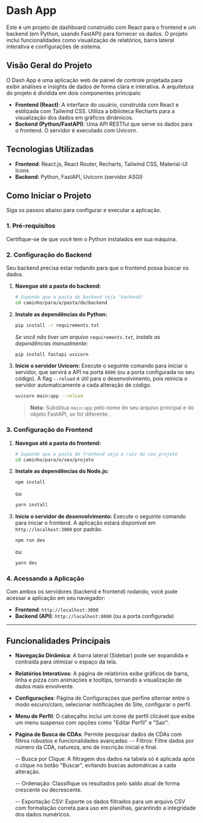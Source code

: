 # Dash App

Este é um projeto de dashboard construído com React para o frontend e um backend (em Python, usando FastAPI) para fornecer os dados. O projeto inclui funcionalidades como visualização de relatórios, barra lateral interativa e configurações de sistema.

## Visão Geral do Projeto

O Dash App é uma aplicação web de painel de controle projetada para exibir análises e insights de dados de forma clara e interativa. A arquitetura do projeto é dividida em dois componentes principais:

-   **Frontend (React)**: A interface do usuário, construída com React e estilizada com Tailwind CSS. Utiliza a biblioteca Recharts para a visualização dos dados em gráficos dinâmicos.
-   **Backend (Python/FastAPI)**: Uma API RESTful que serve os dados para o frontend. O servidor é executado com Uvicorn.

## Tecnologias Utilizadas

-   **Frontend**: React.js, React Router, Recharts, Tailwind CSS, Material-UI Icons
-   **Backend**: Python, FastAPI, Uvicorn (servidor ASGI)

## Como Iniciar o Projeto

Siga os passos abaixo para configurar e executar a aplicação.

### 1. Pré-requisitos

Certifique-se de que você tem o Python instalados em sua máquina.

### 2. Configuração do Backend

Seu backend precisa estar rodando para que o frontend possa buscar os dados.

1.  **Navegue até a pasta do backend:**
    ```bash
    # Supondo que a pasta do backend seja 'backend/'
    cd caminho/para/a/pasta/do/backend
    ```

2.  **Instale as dependências do Python:**
    ```bash
    pip install -r requirements.txt
    ```
    *Se você não tiver um arquivo `requirements.txt`, instale as dependências manualmente:*
    ```bash
    pip install fastapi uvicorn
    ```

3.  **Inicie o servidor Uvicorn:**
    Execute o seguinte comando para iniciar o servidor, que servirá a API na porta `8000` (ou a porta configurada no seu código). A flag `--reload` é útil para o desenvolvimento, pois reinicia o servidor automaticamente a cada alteração de código.

    ```bash
    uvicorn main:app --reload
    ```
    > **Nota:** Substitua `main:app` pelo nome do seu arquivo principal e do objeto FastAPI, se for diferente.

### 3. Configuração do Frontend

1.  **Navegue até a pasta do frontend:**
    ```bash
    # Supondo que a pasta do frontend seja a raiz do seu projeto
    cd caminho/para/o/seu/projeto
    ```

2.  **Instale as dependências do Node.js:**
    ```bash
    npm install
    ```
    ou
    ```bash
    yarn install
    ```

3.  **Inicie o servidor de desenvolvimento:**
    Execute o seguinte comando para iniciar o frontend. A aplicação estará disponível em `http://localhost:3000` por padrão.

    ```bash
    npm run dev
    ```
    ou
    ```bash
    yarn dev
    ```

### 4. Acessando a Aplicação

Com ambos os servidores (backend e frontend) rodando, você pode acessar a aplicação em seu navegador:

-   **Frontend**: `http://localhost:3000`
-   **Backend (API)**: `http://localhost:8000` (ou a porta configurada)

---

## Funcionalidades Principais

-   **Navegação Dinâmica**: A barra lateral (Sidebar) pode ser expandida e contraída para otimizar o espaço da tela.
-   **Relatórios Interativos**: A página de relatórios exibe gráficos de barra, linha e pizza com animações e tooltips, tornando a visualização de dados mais envolvente.
-   **Configurações**: Página de Configurações que perfine alternar entre o modo escuro/claro, selecionar notificações do Site, configurar o perfil. 
-   **Menu de Perfil**: O cabeçalho inclui um ícone de perfil clicável que exibe um menu suspenso com opções como "Editar Perfil" e "Sair".
- **Página de Busca de CDAs**:  Permite pesquisar dados de CDAs com filtros robustos e funcionalidades avançadas:
    -- Filtros: Filtre dados por número da CDA, natureza, ano de inscrição inicial e final.

    -- Busca por Clique: A filtragem dos dados na tabela só é aplicada após o clique no botão "Buscar", evitando buscas automáticas a cada alteração.

    -- Ordenação: Classifique os resultados pelo saldo atual de forma crescente ou decrescente.

    -- Exportação CSV: Exporte os dados filtrados para um arquivo CSV com formatação correta para uso em planilhas, garantindo a integridade dos dados numéricos.